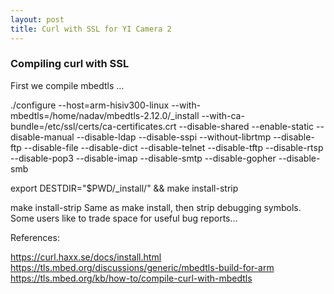 ```yaml
---
layout: post
title: Curl with SSL for YI Camera 2
---
```

### Compiling curl with SSL


First we compile mbedtls
…



./configure --host=arm-hisiv300-linux --with-mbedtls=/home/nadav/mbedtls-2.12.0/_install --with-ca-bundle=/etc/ssl/certs/ca-certificates.crt --disable-shared --enable-static --disable-manual --disable-ldap --disable-sspi --without-librtmp --disable-ftp --disable-file --disable-dict --disable-telnet --disable-tftp --disable-rtsp --disable-pop3 --disable-imap --disable-smtp --disable-gopher --disable-smb


export DESTDIR="$PWD/_install/" && make install-strip

make install-strip
Same as make install, then strip debugging symbols. Some users like to trade space for useful bug reports…



References:


https://curl.haxx.se/docs/install.html
https://tls.mbed.org/discussions/generic/mbedtls-build-for-arm
https://tls.mbed.org/kb/how-to/compile-curl-with-mbedtls

